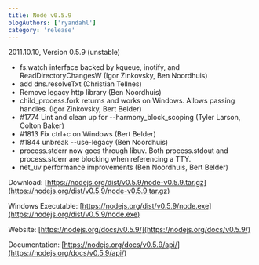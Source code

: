 ```yaml
---
title: Node v0.5.9
blogAuthors: ['ryandahl']
category: 'release'
---
```


2011.10.10, Version 0.5.9 (unstable)

* fs.watch interface backed by kqueue, inotify, and ReadDirectoryChangesW (Igor Zinkovsky, Ben Noordhuis)
* add dns.resolveTxt (Christian Tellnes)
* Remove legacy http library (Ben Noordhuis)
* child\_process.fork returns and works on Windows. Allows passing handles. (Igor Zinkovsky, Bert Belder)
* #1774 Lint and clean up for --harmony\_block\_scoping (Tyler Larson, Colton Baker)
* #1813 Fix ctrl+c on Windows (Bert Belder)
* #1844 unbreak --use-legacy (Ben Noordhuis)
* process.stderr now goes through libuv. Both process.stdout and process.stderr are blocking when referencing a TTY.
* net\_uv performance improvements (Ben Noordhuis, Bert Belder)

Download: [https://nodejs.org/dist/v0.5.9/node-v0.5.9.tar.gz](https://nodejs.org/dist/v0.5.9/node-v0.5.9.tar.gz)

Windows Executable: [https://nodejs.org/dist/v0.5.9/node.exe](https://nodejs.org/dist/v0.5.9/node.exe)

Website: [https://nodejs.org/docs/v0.5.9/](https://nodejs.org/docs/v0.5.9/)

Documentation: [https://nodejs.org/docs/v0.5.9/api/](https://nodejs.org/docs/v0.5.9/api/)

